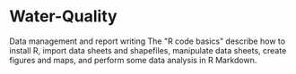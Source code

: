 # Water-Quality
Data management and report writing
The "R code basics" describe how to install R, import data sheets and shapefiles, manipulate data sheets, create figures and maps, and perform some data analysis in R Markdown.
